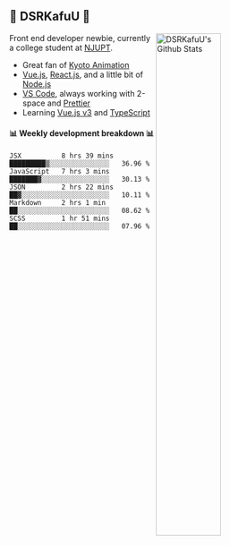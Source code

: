 ## 🍥 DSRKafuU 🍥

<img align="right" alt="DSRKafuU's Github Stats" width="48%" src="https://github-readme-stats.vercel.app/api?username=dsrkafuu&count_private=true&show_icons=true&title_color=7793cc&icon_color=7793cc&text_color=595858&bg_color=ffffff" />

Front end developer newbie, currently a college student at [NJUPT](https://www.njupt.edu.cn).

- Great fan of [Kyoto Animation](https://www.kyotoanimation.co.jp)
- [Vue.js](https://vuejs.org), [React.js](https://reactjs.org), and a little bit of [Node.js](https://nodejs.org)
- [VS Code](https://code.visualstudio.com), always working with 2-space and [Prettier](https://prettier.io)
- Learning [Vue.js v3](https://v3.vuejs.org) and [TypeScript](https://www.typescriptlang.org)

#### :bar_chart: Weekly development breakdown :bar_chart:

<!--START_SECTION:waka-->
```text
JSX          8 hrs 39 mins   █████████▒░░░░░░░░░░░░░░░   36.96 % 
JavaScript   7 hrs 3 mins    ███████▓░░░░░░░░░░░░░░░░░   30.13 % 
JSON         2 hrs 22 mins   ██▓░░░░░░░░░░░░░░░░░░░░░░   10.11 % 
Markdown     2 hrs 1 min     ██░░░░░░░░░░░░░░░░░░░░░░░   08.62 % 
SCSS         1 hr 51 mins    ██░░░░░░░░░░░░░░░░░░░░░░░   07.96 % 
```
<!--END_SECTION:waka-->
